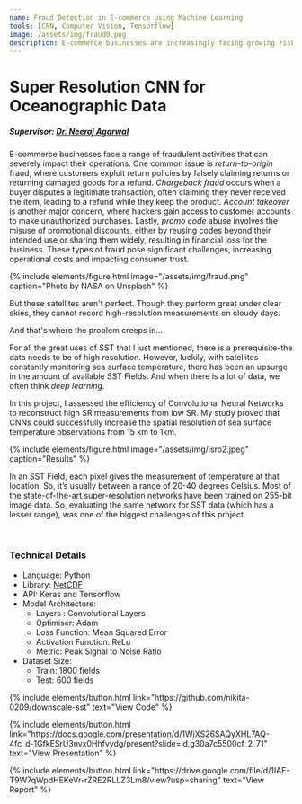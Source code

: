 ```yaml
---
name: Fraud Detection in E-commerce using Machine Learning
tools: [CNN, Computer Vision, Tensorflow]
image: /assets/img/fraud0.png
description: E-commerce businesses are increasingly facing growing risks from various fraudulent activities. These issues not only escalate operational costs but also threaten consumer trust, making it essential for businesses to implement robust fraud prevention measures. I Developed a Machine Learning model to identify fraudulent activities on e-commerce platforms, enabling timely intervention against fraudulent users.
---
```


# Super Resolution CNN for Oceanographic Data
##### Supervisor: <a href = "https://scholar.google.com/citations?user=NMTJ718AAAAJ&hl=en"> Dr. Neeraj Agarwal</a>


E-commerce businesses face a range of fraudulent activities that can severely impact their operations. One common issue is *return-to-origin* fraud, where customers exploit return policies by falsely claiming returns or returning damaged goods for a refund. *Chargeback fraud* occurs when a buyer disputes a legitimate transaction, often claiming they never received the item, leading to a refund while they keep the product. *Account takeover* is another major concern, where hackers gain access to customer accounts to make unauthorized purchases. Lastly, *promo code* abuse involves the misuse of promotional discounts, either by reusing codes beyond their intended use or sharing them widely, resulting in financial loss for the business. These types of fraud pose significant challenges, increasing operational costs and impacting consumer trust.


{% include elements/figure.html image="/assets/img/fraud.png" caption="Photo by NASA on Unsplash" %}

<!-- ![preview](/assets/img/fraud0.png) -->


But these satellites aren't perfect. Though they perform great under clear skies, they cannot record high-resolution measurements on cloudy days.

And that's where the problem creeps in...

For all the great uses of SST that I just mentioned, there is a prerequisite-the data needs to be of high resolution. However, luckily, with satellites constantly monitoring sea surface temperature, there has been an upsurge in the amount of available SST Fields. And when there is a lot of data, we often think <i>deep learning.</i>

In this project, I assessed the efficiency of Convolutional Neural Networks to reconstruct high SR measurements from low SR. My study proved that CNNs could successfully increase the spatial resolution of sea surface temperature observations from 15 km to 1km.

{% include elements/figure.html image="/assets/img/isro2.jpeg" caption="Results" %}

<!-- ![preview](/assets/img/isro2.jpeg) -->

In an SST Field, each pixel gives the measurement of temperature at that location. So, it’s usually between a range of 20-40 degrees Celsius. Most of the state-of-the-art super-resolution networks have been trained on 255-bit image data. So, evaluating the same network for SST data (which has a lesser range), was one of the biggest challenges of this project.

<br>

### Technical Details
<ul>
<li>Language: Python</li>
<li>Library: <a href="https://www.unidata.ucar.edu/software/netcdf/"> NetCDF</a></li>
<li>API: Keras and Tensorflow</li>
<li>Model Architecture:
<ul><li>Layers : Convolutional Layers</li>
<li>Optimiser: Adam</li>
<li>Loss Function: Mean Squared Error</li>
<li> Activation Function: ReLu </li>
<li>Metric: Peak Signal to Noise Ratio </li> </ul> </li>
<li>Dataset Size:
<ul><li>Train: 1800 fields </li>
<li>Test: 600 fields </li> </ul></li>
</ul>

<p class="text-center">
{% include elements/button.html link="https://github.com/nikita-0209/downscale-sst" text="View Code" %}      
</p>
<p class="text-center">
{% include elements/button.html link="https://docs.google.com/presentation/d/1WjXS26SAQyXHL7AQ-4fc_d-1GfkESrU3nvx0Hhfvydg/present?slide=id.g30a7c5500cf_2_71" text="View Presentation" %}      
</p>
<p class="text-center">
{% include elements/button.html link="https://drive.google.com/file/d/1IAE-T9W7qWpdHEKeVr-rZRE2RLLZ3Lm8/view?usp=sharing" text="View Report" %}
</p>
